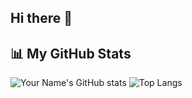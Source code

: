 ## Hi there 👋




## 📊 My GitHub Stats
![Your Name's GitHub stats](https://github-readme-stats.vercel.app/api?username=naveenkumar872&show_icons=true&theme=radical)
![Top Langs](https://github-readme-stats.vercel.app/api/top-langs/?username=naveenkumar872&layout=compact&theme=radical)


<!--
**naveenkumar872/naveenkumar872** is a ✨ _special_ ✨ repository because its `README.md` (this file) appears on your GitHub profile.

Here are some ideas to get you started:

- 🔭 I’m currently working on ...
- 🌱 I’m currently learning ...
- 👯 I’m looking to collaborate on ...
- 🤔 I’m looking for help with ...
- 💬 Ask me about ...
- 📫 How to reach me: ...
- 😄 Pronouns: ...
- ⚡ Fun fact: ...
-->
